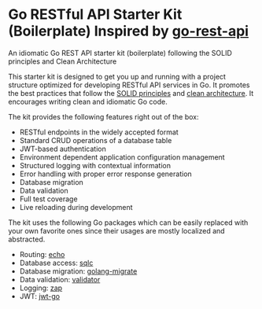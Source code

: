# Go RESTful API Starter Kit (Boilerplate) Inspired by [go-rest-api](https://github.com/qiangxue/go-rest-api)

An idiomatic Go REST API starter kit (boilerplate) following the SOLID principles and Clean Architecture

This starter kit is designed to get you up and running with a project structure optimized for developing
RESTful API services in Go. It promotes the best practices that follow the [SOLID principles](https://en.wikipedia.org/wiki/SOLID)
and [clean architecture](https://blog.cleancoder.com/uncle-bob/2012/08/13/the-clean-architecture.html). 
It encourages writing clean and idiomatic Go code. 

The kit provides the following features right out of the box:

* RESTful endpoints in the widely accepted format
* Standard CRUD operations of a database table
* JWT-based authentication
* Environment dependent application configuration management
* Structured logging with contextual information
* Error handling with proper error response generation
* Database migration
* Data validation
* Full test coverage
* Live reloading during development
 
The kit uses the following Go packages which can be easily replaced with your own favorite ones
since their usages are mostly localized and abstracted. 

* Routing: [echo](https://github.com/labstack/echo)
* Database access: [sqlc](https://github.com/kyleconroy/sqlc)
* Database migration: [golang-migrate](https://github.com/golang-migrate/migrate)
* Data validation: [validator](https://github.com/go-playground/validator)
* Logging: [zap](https://github.com/uber-go/zap)
* JWT: [jwt-go](https://github.com/golang-jwt/jwt)
